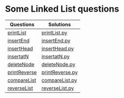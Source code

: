 # Some Linked List questions

|Questions                                                                                         |      Solutions                  |
|--------------------------------------------------------------------------------------------------|--------------------------------|
|[printList](https://www.hackerrank.com/challenges/print-the-elements-of-a-linked-list/problem) |[printList.py](https://github.com/Ashish-012/Competitive-Coding/blob/master/miscellaneous/printList.py)|
|[insertEnd](https://www.hackerrank.com/challenges/insert-a-node-at-the-tail-of-a-linked-list/problem) |[insertEnd.py](https://github.com/Ashish-012/Competitive-Coding/blob/master/linkedlist/insertEnd.py)|
|[insertHead](https://www.hackerrank.com/challenges/insert-a-node-at-the-head-of-a-linked-list/problem) |[insertHead.py](https://github.com/Ashish-012/Competitive-Coding/blob/master/linkedlist/insertHead.py)|
|[insertatN](https://www.hackerrank.com/challenges/insert-a-node-at-a-specific-position-in-a-linked-list/problem) |[insertatN.py](https://github.com/Ashish-012/Competitive-Coding/blob/master/linkedlist/insertatN.py)|
|[deleteNode](https://www.hackerrank.com/challenges/delete-a-node-from-a-linked-list/problem) |[deleteNode.py](https://github.com/Ashish-012/Competitive-Coding/blob/master/linkedlist/deleteNode.py)|
|[printReverse](https://www.hackerrank.com/challenges/print-the-elements-of-a-linked-list-in-reverse/problem) |[printReverse.py](https://github.com/Ashish-012/Competitive-Coding/blob/master/linkedlist/printReverse.py)|
|[compareList](https://www.hackerrank.com/challenges/compare-two-linked-lists/problem) |[compareList.py](https://github.com/Ashish-012/Competitive-Coding/blob/master/linkedlist/deleteNode.py)|
|[reverseList](https://www.hackerrank.com/challenges/reverse-a-linked-list/problem) |[reverseList.py](https://github.com/Ashish-012/Competitive-Coding/blob/master/linkedlist/reverseList.py)|